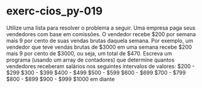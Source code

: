 # exerc-cios_py-019

Utilize uma lista para resolver o problema a seguir. Uma empresa paga seus vendedores com base em comissões. O vendedor recebe $200 por semana mais 9 por cento de suas vendas brutas daquela semana. Por exemplo, um vendedor que teve vendas brutas de $3000 em uma semana recebe $200 mais 9 por cento de $3000, ou seja, um total de $470. Escreva um programa (usando um array de contadores) que determine quantos vendedores receberam salários nos seguintes intervalos de valores:
$200 - $299
$300 - $399
$400 - $499
$500 - $599
$600 - $699
$700 - $799
$800 - $899
$900 - $999
$1000 em diante
